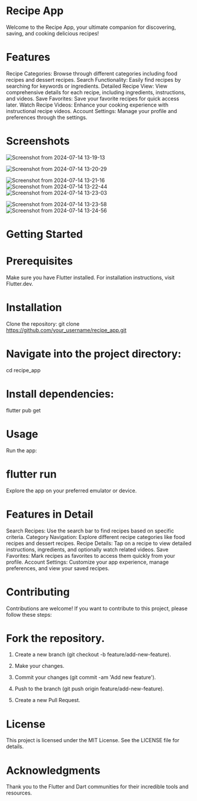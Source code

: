 # Recipe App
Welcome to the Recipe App, your ultimate companion for discovering, saving, and cooking delicious recipes!

# Features
Recipe Categories: Browse through different categories including food recipes and dessert recipes.
Search Functionality: Easily find recipes by searching for keywords or ingredients.
Detailed Recipe View: View comprehensive details for each recipe, including ingredients, instructions, and videos.
Save Favorites: Save your favorite recipes for quick access later.
Watch Recipe Videos: Enhance your cooking experience with instructional recipe videos.
Account Settings: Manage your profile and preferences through the settings.

# Screenshots

![Screenshot from 2024-07-14 13-19-13](https://github.com/user-attachments/assets/0178e012-38d6-44c2-b83b-20ae42d440ee)

![Screenshot from 2024-07-14 13-20-29](https://github.com/user-attachments/assets/319cacd3-3f05-41ac-80e6-4d062c4192b7)


![Screenshot from 2024-07-14 13-21-16](https://github.com/user-attachments/assets/cab2271d-f2c5-4762-9ba0-499b286eeec3)
![Screenshot from 2024-07-14 13-22-44](https://github.com/user-attachments/assets/9ab02bb3-4ea3-45ab-b025-7b7dc2e0b00c)
![Screenshot from 2024-07-14 13-23-03](https://github.com/user-attachments/assets/cbef2ff2-2206-4a29-9a40-14b0505d1ec8)

![Screenshot from 2024-07-14 13-23-58](https://github.com/user-attachments/assets/3691f137-e7f7-42f6-8692-695a0a39dddb)
![Screenshot from 2024-07-14 13-24-56](https://github.com/user-attachments/assets/954f874f-b8b1-4c92-a619-8ccc0a5685c7)


# Getting Started



# Prerequisites
Make sure you have Flutter installed. For installation instructions, visit Flutter.dev.

# Installation
Clone the repository:
git clone https://github.com/your_username/recipe_app.git

# Navigate into the project directory:
cd recipe_app

# Install dependencies:
flutter pub get

# Usage
Run the app:

# flutter run
Explore the app on your preferred emulator or device.

# Features in Detail
Search Recipes: Use the search bar to find recipes based on specific criteria.
Category Navigation: Explore different recipe categories like food recipes and dessert recipes.
Recipe Details: Tap on a recipe to view detailed instructions, ingredients, and optionally watch related videos.
Save Favorites: Mark recipes as favorites to access them quickly from your profile.
Account Settings: Customize your app experience, manage preferences, and view your saved recipes.

# Contributing
Contributions are welcome! If you want to contribute to this project, please follow these steps:

# Fork the repository.
1. Create a new branch (git checkout -b feature/add-new-feature).

2. Make your changes.
3. Commit your changes (git commit -am 'Add new feature').

4. Push to the branch (git push origin feature/add-new-feature).
5. Create a new Pull Request.

# License
This project is licensed under the MIT License. See the LICENSE file for details.

 # Acknowledgments
Thank you to the Flutter and Dart communities for their incredible tools and resources.

